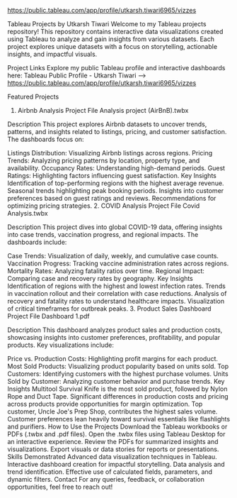 https://public.tableau.com/app/profile/utkarsh.tiwari6965/vizzes

Tableau Projects by Utkarsh Tiwari
Welcome to my Tableau projects repository! This repository contains interactive data visualizations created using Tableau to analyze and gain insights from various datasets. Each project explores unique datasets with a focus on storytelling, actionable insights, and impactful visuals.

Project Links
Explore my public Tableau profile and interactive dashboards here:
Tableau Public Profile - Utkarsh Tiwari -->  https://public.tableau.com/app/profile/utkarsh.tiwari6965/vizzes

Featured Projects
1. Airbnb Analysis
Project File
Analysis project (AirBnB).twbx

Description
This project explores Airbnb datasets to uncover trends, patterns, and insights related to listings, pricing, and customer satisfaction. The dashboards focus on:

Listings Distribution: Visualizing Airbnb listings across regions.
Pricing Trends: Analyzing pricing patterns by location, property type, and availability.
Occupancy Rates: Understanding high-demand periods.
Guest Ratings: Highlighting factors influencing guest satisfaction.
Key Insights
Identification of top-performing regions with the highest average revenue.
Seasonal trends highlighting peak booking periods.
Insights into customer preferences based on guest ratings and reviews.
Recommendations for optimizing pricing strategies.
2. COVID Analysis
Project File
Covid Analysis.twbx

Description
This project dives into global COVID-19 data, offering insights into case trends, vaccination progress, and regional impacts. The dashboards include:

Case Trends: Visualization of daily, weekly, and cumulative case counts.
Vaccination Progress: Tracking vaccine administration rates across regions.
Mortality Rates: Analyzing fatality ratios over time.
Regional Impact: Comparing case and recovery rates by geography.
Key Insights
Identification of regions with the highest and lowest infection rates.
Trends in vaccination rollout and their correlation with case reductions.
Analysis of recovery and fatality rates to understand healthcare impacts.
Visualization of critical timeframes for outbreak peaks.
3. Product Sales Dashboard
Project File
Dashboard 1.pdf

Description
This dashboard analyzes product sales and production costs, showcasing insights into customer preferences, profitability, and popular products. Key visualizations include:

Price vs. Production Costs: Highlighting profit margins for each product.
Most Sold Products: Visualizing product popularity based on units sold.
Top Customers: Identifying customers with the highest purchase volumes.
Units Sold by Customer: Analyzing customer behavior and purchase trends.
Key Insights
Multitool Survival Knife is the most sold product, followed by Nylon Rope and Duct Tape.
Significant differences in production costs and pricing across products provide opportunities for margin optimization.
Top customer, Uncle Joe's Prep Shop, contributes the highest sales volume.
Customer preferences lean heavily toward survival essentials like flashlights and purifiers.
How to Use the Projects
Download the Tableau workbooks or PDFs (.twbx and .pdf files).
Open the .twbx files using Tableau Desktop for an interactive experience.
Review the PDFs for summarized insights and visualizations.
Export visuals or data stories for reports or presentations.
Skills Demonstrated
Advanced data visualization techniques in Tableau.
Interactive dashboard creation for impactful storytelling.
Data analysis and trend identification.
Effective use of calculated fields, parameters, and dynamic filters.
Contact
For any queries, feedback, or collaboration opportunities, feel free to reach out!
